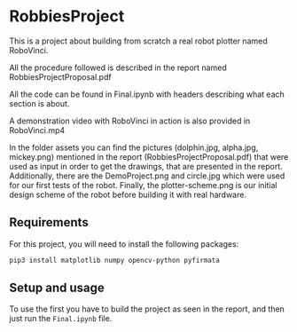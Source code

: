 # RobbiesProject
This is a project about building from scratch a real robot plotter named RoboVinci.

All the procedure followed is described in the report named RobbiesProjectProposal.pdf

All the code can be found in Final.ipynb with headers describing what each section is about.

A demonstration video with RoboVinci in action is also provided in RoboVinci.mp4

In the folder assets you can find the pictures (dolphin.jpg, alpha.jpg, mickey.png) mentioned in the report (RobbiesProjectProposal.pdf)  that were used as input in order to get the drawings, that are presented in the report. Additionally, there are the DemoProject.png and circle.jpg which were used for our first tests of the robot. Finally, the plotter-scheme.png is our initial design scheme of the robot before building it with real hardware.

## Requirements
For this project, you will need to install the following packages:

```bash 
pip3 install matplotlib numpy opencv-python pyfirmata
```

## Setup and usage 

To use the first you have to build the project as seen in the report, and then just run  the `Final.ipynb` file.

